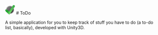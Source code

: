 <img src="/Assets/Resources/Release/Icon.png?raw=true" width="32" height="32" alt="ToDo Icon" style="vertical-allign:middle;"/> # ToDo 

A simple application for you to keep track of stuff you have to do (a to-do list, basically), developed with Unity3D.
